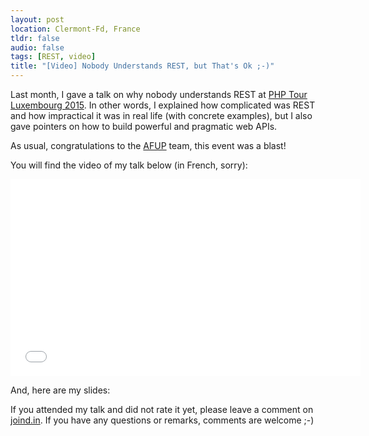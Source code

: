 ```yaml
---
layout: post
location: Clermont-Fd, France
tldr: false
audio: false
tags: [REST, video]
title: "[Video] Nobody Understands REST, but That's Ok ;-)"
---
```


Last month, I gave a talk on why nobody understands REST at [PHP Tour Luxembourg
2015](www.afup.org/pages/phptourluxembourg2015/). In other words, I explained
how complicated was REST and how impractical it was in real life (with concrete
examples), but I also gave pointers on how to build powerful and pragmatic web
APIs.

As usual, congratulations to the [AFUP](https://twitter.com/afup) team, this
event was a blast!

You will find the video of my talk below (in French, sorry):

<div class="video-container">
<center>
<iframe width="560" height="315" src="//www.youtube.com/embed/u_jDzcXCimM" frameborder="0" allowfullscreen></iframe>
</center>
</div>

<p></p>
And, here are my slides:

<script async class="speakerdeck-embed" data-id="b14006e42cc247cdac1ad58e4cd7994a" data-ratio="1.29456384323641" src="//speakerdeck.com/assets/embed.js"></script>

If you attended my talk and did not rate it yet, please leave a comment on
[joind.in](https://joind.in/14276). If you have any questions or remarks,
comments are welcome ;-)
